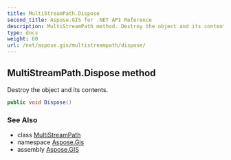 ```yaml
---
title: MultiStreamPath.Dispose
second_title: Aspose.GIS for .NET API Reference
description: MultiStreamPath method. Destroy the object and its contents
type: docs
weight: 60
url: /net/aspose.gis/multistreampath/dispose/
---
```

## MultiStreamPath.Dispose method

Destroy the object and its contents.

```csharp
public void Dispose()
```

### See Also

* class [MultiStreamPath](../)
* namespace [Aspose.Gis](../../multistreampath/)
* assembly [Aspose.GIS](../../../)



